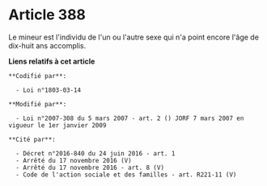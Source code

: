 # Article 388

Le mineur est l'individu de l'un ou l'autre sexe qui n'a point encore l'âge de dix-huit ans accomplis.

**Liens relatifs à cet article**

	**Codifié par**:

	  - Loi n°1803-03-14

	**Modifié par**:

	  - Loi n°2007-308 du 5 mars 2007 - art. 2 () JORF 7 mars 2007 en vigueur le 1er janvier 2009

	**Cité par**:

	  - Décret n°2016-840 du 24 juin 2016 - art. 1
	  - Arrêté du 17 novembre 2016 (V)
	  - Arrêté du 17 novembre 2016 - art. 8 (V)
	  - Code de l'action sociale et des familles - art. R221-11 (V)
